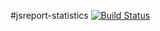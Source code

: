 #jsreport-statistics
[![Build Status](https://travis-ci.org/jsreport/jsreport-statistics.png?branch=master)](https://travis-ci.org/jsreport/jsreport-statistics)